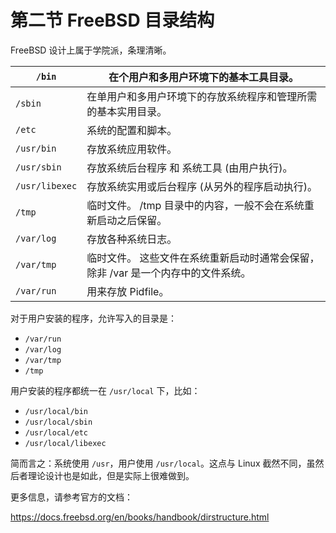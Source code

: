 # 第二节 FreeBSD 目录结构

FreeBSD 设计上属于学院派，条理清晰。

| `/bin`         | 在个用户和多用户环境下的基本工具目录。                           |
| -------------- | --------------------------------------------- |
| `/sbin`        | 在单用户和多用户环境下的存放系统程序和管理所需的基本实用目录。               |
| `/etc`         | 系统的配置和脚本。                                     |
| `/usr/bin`     | 存放系统应用软件。                                     |
| `/usr/sbin`    | 存放系统后台程序 和 系统工具 (由用户执行)。                      |
| `/usr/libexec` | 存放系统实用或后台程序 (从另外的程序启动执行)。                     |
| `/tmp`         | 临时文件。 /tmp 目录中的内容，一般不会在系统重新启动之后保留。            |
| `/var/log`     | 存放各种系统日志。                                     |
| `/var/tmp`     | 临时文件。 这些文件在系统重新启动时通常会保留， 除非 /var 是一个内存中的文件系统。 |
| `/var/run`     | 用来存放 Pidfile。                                 |

对于用户安装的程序，允许写入的目录是：

* `/var/run`
* `/var/log`
* `/var/tmp`
* `/tmp`

用户安装的程序都统一在 `/usr/local` 下，比如：

* `/usr/local/bin`
* `/usr/local/sbin`
* `/usr/local/etc`
* `/usr/local/libexec`

简而言之：系统使用 `/usr`，用户使用 `/usr/local`。这点与 Linux 截然不同，虽然后者理论设计也是如此，但是实际上很难做到。

更多信息，请参考官方的文档：

https://docs.freebsd.org/en/books/handbook/dirstructure.html
